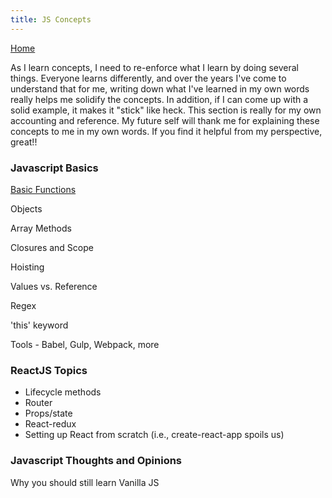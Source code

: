 ```yaml
---
title: JS Concepts
---
```

[Home](https://calvincheng.dev)

As I learn concepts, I need to re-enforce what I learn by doing several things. Everyone learns differently, and over the years I've come to understand that for me, writing down what I've learned in my own words really helps me solidify the concepts. In addition, if I can come up with a solid example, it makes it "stick" like heck. This section is really for my own accounting and reference. My future self will thank me for explaining these concepts to me in my own words. If you find it helpful from my perspective, great!! 

### Javascript Basics

[Basic Functions](./jsconcepts/functions.md)

Objects

Array Methods

Closures and Scope

Hoisting

Values vs. Reference

Regex

'this' keyword

Tools - Babel, Gulp, Webpack, more

### ReactJS Topics
* Lifecycle methods
* Router
* Props/state
* React-redux
* Setting up React from scratch (i.e., create-react-app spoils us)

### Javascript Thoughts and Opinions

Why you should still learn Vanilla JS